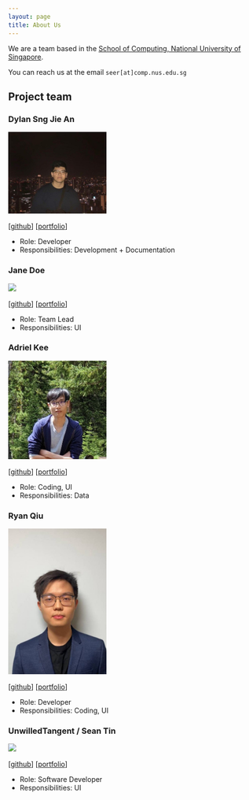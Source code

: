 ```yaml
---
layout: page
title: About Us
---
```


We are a team based in the [School of Computing, National University of Singapore](http://www.comp.nus.edu.sg).

You can reach us at the email `seer[at]comp.nus.edu.sg`

## Project team

### Dylan Sng Jie An

<img src="images/dsja612.png" width="200px">

[[github](https://github.com/dsja612)]
[[portfolio](team/johndoe.md)]

* Role: Developer
* Responsibilities: Development + Documentation

### Jane Doe

<img src="images/johndoe.png" width="200px">

[[github](http://github.com/johndoe)]
[[portfolio](team/johndoe.md)]

* Role: Team Lead
* Responsibilities: UI

### Adriel Kee

<img src="images/Adriel.png" width="200px">

[[github](http://github.com/amoonguss1)] 
[[portfolio](team/johndoe.md)]

* Role: Coding, UI
* Responsibilities: Data

### Ryan Qiu

<img src="images/ryanqiu.png" width="200px">

[[github](http://github.com/ryanqiu1)]
[[portfolio](team/johndoe.md)]

* Role: Developer
* Responsibilities: Coding, UI

### UnwilledTangent / Sean Tin

<img src="images/seantin.png" width="200px">

[[github](https://github.com/UnwilledTangent)]
[[portfolio](team/johndoe.md)]

* Role: Software Developer
* Responsibilities: UI
